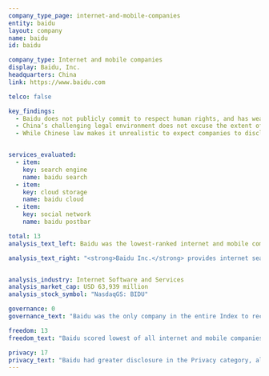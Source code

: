 ```yaml
---
company_type_page: internet-and-mobile-companies
entity: baidu
layout: company
name: baidu
id: baidu

company_type: Internet and mobile companies
display: Baidu, Inc.
headquarters: China
link: https://www.baidu.com

telco: false

key_findings:
  - Baidu does not publicly commit to respect human rights, and has weak disclosure of policies affecting users’ freedom of expression and privacy.
  - China’s challenging legal environment does not excuse the extent of Baidu’s poor disclosure about the collection and other handling of user information, or lack of basic information about its security practices.
  - While Chinese law makes it unrealistic to expect companies to disclose most information about government requests, the company should make clearer disclosures about whether and how it shares data with non-governmental parties and under what circumstances.


services_evaluated:
  - item:
    key: search engine
    name: baidu search  
  - item:
    key: cloud storage
    name: baidu cloud
  - item:
    key: social network
    name: baidu postbar

total: 13
analysis_text_left: Baidu was the lowest-ranked internet and mobile company evaluated and received third-lowest score in the Index overall. Baidu is new to the Index, joining Tencent as the second Chinese company evaluated. The 2016 *Freedom on the Net* report by Freedom House rated China’s internet environment as <a href=\"https://freedomhouse.org/report/freedom-net/2016/china\" target=\"_blank\">""Not Free""</a> with China scoring among the lowest of all countries reviewed. While many aspects of Baidu’s poor performance can be blamed on China’s legal and regulatory environment, the company can be held responsible for poor disclosure on most of the indicators related related how a company handles and secures user information. The fact that Tencent outperformed Baidu on several such indicators (in some cases substantially) proves that the legal environment does not fully excuse Baidu’s poor performance

analysis_text_right: "<strong>Baidu Inc.</strong> provides internet search services, in China and internationally. Other services offered include cloud storage, maps, encyclopedia, and more. Baidu PostBar is an online social network based around discussion topics that are closely integrated with Baidu Search. Baidu also provides online marketing services, from which it derives the majority of its revenue."


analysis_industry: Internet Software and Services
analysis_market_cap: USD 63,939 million
analysis_stock_symbol: "NasdaqGS: BIDU"

governance: 0
governance_text: "Baidu was the only company in the entire Index to receive no credit in the Governance category. The company did not publicly commit to upholding freedom of expression or privacy as human rights (G1) or give any evidence of senior-level oversight over these issues (G2). It did not disclose an employee training or a whistleblower program related to freedom of expression and privacy (G3), if it conducts human rights due diligence (G4), or if the company engages with stakeholders on freedom of expression or privacy issues (G5). Baidu also offered no evidence of grievance and remedy mechanisms for users to report infringements to their freedom of expression and privacy (G6)."

freedom: 13
freedom_text: "Baidu scored lowest of all internet and mobile companies in the Freedom of Expression category, just below Tencent.<br /><br /> <strong>Content and account restrictions:</strong> Baidu disclosed less on these indicators than any internet and mobile companies evaluated (F3, F4, F8). The company received some credit for its disclosure of what types of content or activities are prohibited on its services (F3). Notably, this indicator rewards companies for the clarity of their rules, rather than for respecting users freedom of expression rights <i>per se</i>. Baidu did not disclose if it notifies users when their content or accounts have been restricted (F8).<br /><br /> <strong>Requests for account or content restriction:</strong> Baidu was one of only two internet and mobile companies to receive no credit on these indicators (F5-F7). It did not disclose information about its process for responding to government or private requests to restrict content or accounts (F5), nor did it publish data about these requests it receives (F6, F7).<br /><br /> <strong> Identity policy:</strong> The company disclosed that it requires users to verify their identity with a government-issued ID for all services. A rule issued by the standing committee of the National People’s Congress in 2012 <a href=\"https://chinacopyrightandmedia.wordpress.com/2012/12/28/national-peoples-congress-standing-committee-decision-concerning-strengthening-network-information-protection/\" target=\"_blank\">requires internet companies to do so.</a>"

privacy: 17
privacy_text: "Baidu had greater disclosure in the Privacy category, although it still scored substantially lower than all other internet and mobile companies, including Tencent.<br /><br /> <strong>Handling of user information:</strong> Baidu disclosed less than all internet and mobile companies about how it handles user information (P3-P9). It provided some disclosure of the types of user information it may collect (P3), but gave less information about what is shared (P4), and why (P5). Baidu disclosed nothing about how long it retains this information (P6). The law requires retention for 60 days but does not forbid disclosure of that fact.<br /><br /> <strong>Requests for user information:</strong> Baidu disclosed almost nothing about how it handles government and private requests for user information, earning equally low scores on these indicators as Tencent (P10-P12). Chinese law makes it unrealistic to expect companies to disclose most information about government requests, Baidu should be able to reveal if and when it shares data with private parties and under what circumstances. The company did not disclose if it notifies users when governments or private parties requests their information (P12). <br /><br /> <strong>Security:</strong> Baidu had the least amount of disclosure of all internet and mobile companies on this set of indicators (P13-P18). Baidu disclosed no institutional processes to ensure the security of its products and services (P13) or address data breaches (P15). Unlike Tencent it disclosed no information about efforts to address security vulnerabilities (P14)."
---
```

